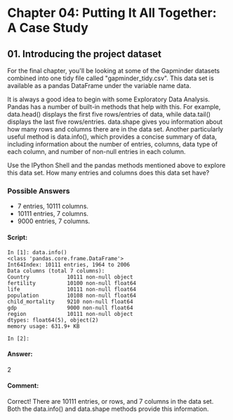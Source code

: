 # Chapter 04: Putting It All Together: A Case Study

## 01. Introducing the project dataset
For the final chapter, you'll be looking at some of the Gapminder datasets combined into one tidy file called "gapminder_tidy.csv". This data set is available as a pandas DataFrame under the variable name data.

It is always a good idea to begin with some Exploratory Data Analysis. Pandas has a number of built-in methods that help with this. For example, data.head() displays the first five rows/entries of data, while data.tail() displays the last five rows/entries. data.shape gives you information about how many rows and columns there are in the data set. Another particularly useful method is data.info(), which provides a concise summary of data, including information about the number of entries, columns, data type of each column, and number of non-null entries in each column.

Use the IPython Shell and the pandas methods mentioned above to explore this data set. How many entries and columns does this data set have?

### Possible Answers
* 7 entries, 10111 columns.
* 10111 entries, 7 columns.
* 9000 entries, 7 columns.

#### Script:
```
In [1]: data.info()
<class 'pandas.core.frame.DataFrame'>
Int64Index: 10111 entries, 1964 to 2006
Data columns (total 7 columns):
Country            10111 non-null object
fertility          10100 non-null float64
life               10111 non-null float64
population         10108 non-null float64
child_mortality    9210 non-null float64
gdp                9000 non-null float64
region             10111 non-null object
dtypes: float64(5), object(2)
memory usage: 631.9+ KB

In [2]: 
```
#### Answer:
2

#### Comment:
Correct! There are 10111 entries, or rows, and 7 columns in the data set. Both the data.info() and data.shape methods provide this information.
